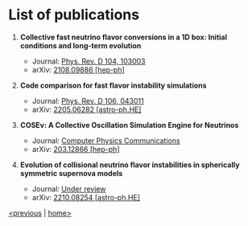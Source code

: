 # List of publications

1. **Collective fast neutrino flavor conversions in a 1D box: Initial conditions and long-term evolution**   
    - Journal: [Phys. Rev. D 104, 103003](https://doi.org/10.1103/PhysRevD.104.103003)
    - arXiv: [2108.09886 [hep-ph]](https://arxiv.org/abs/2108.09886)

2. **Code comparison for fast flavor instability simulations**    
    - Journal: [Phys. Rev. D 106, 043011](https://doi.org/10.1103/PhysRevD.106.043011)
    - arXiv: [2205.06282 [astro-ph.HE]](https://arxiv.org/abs/2205.06282)

3. **COSEν: A Collective Oscillation Simulation Engine for Neutrinos**     
    - Journal: [Computer Physics Communications](https://doi.org/10.1016/j.cpc.2022.108588)
    - arXiv: [203.12866 [hep-ph]](https://arxiv.org/abs/2203.12866)

4. **Evolution of collisional neutrino flavor instabilities in spherically symmetric supernova models**    
    - Journal: [Under review]()
    - arXiv: [2210.08254 [astro-ph.HE]](https://doi.org/10.48550/arXiv.2210.08254)

[<previous](contributors.md) &#124; [home>](index.md)